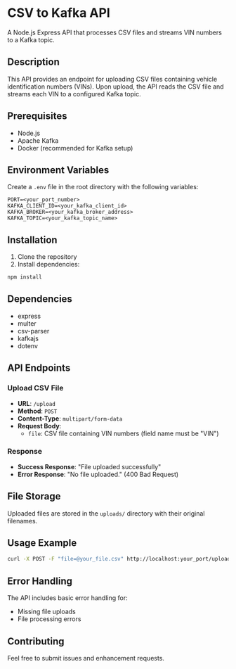 # CSV to Kafka API

A Node.js Express API that processes CSV files and streams VIN numbers to a Kafka topic.

## Description

This API provides an endpoint for uploading CSV files containing vehicle identification numbers (VINs). Upon upload, the API reads the CSV file and streams each VIN to a configured Kafka topic.

## Prerequisites

- Node.js
- Apache Kafka
- Docker (recommended for Kafka setup)

## Environment Variables

Create a `.env` file in the root directory with the following variables:

```env
PORT=<your_port_number>
KAFKA_CLIENT_ID=<your_kafka_client_id>
KAFKA_BROKER=<your_kafka_broker_address>
KAFKA_TOPIC=<your_kafka_topic_name>
```

## Installation

1. Clone the repository
2. Install dependencies:
```bash
npm install
```

## Dependencies

- express
- multer
- csv-parser
- kafkajs
- dotenv

## API Endpoints

### Upload CSV File
- **URL**: `/upload`
- **Method**: `POST`
- **Content-Type**: `multipart/form-data`
- **Request Body**: 
  - `file`: CSV file containing VIN numbers (field name must be "VIN")

### Response
- **Success Response**: "File uploaded successfully"
- **Error Response**: "No file uploaded." (400 Bad Request)

## File Storage

Uploaded files are stored in the `uploads/` directory with their original filenames.

## Usage Example

```bash
curl -X POST -F "file=@your_file.csv" http://localhost:your_port/upload
```

## Error Handling

The API includes basic error handling for:
- Missing file uploads
- File processing errors

## Contributing

Feel free to submit issues and enhancement requests.
